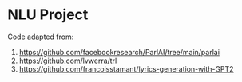# NLU Project

Code adapted from:

1. https://github.com/facebookresearch/ParlAI/tree/main/parlai
2. https://github.com/lvwerra/trl
3. https://github.com/francoisstamant/lyrics-generation-with-GPT2
